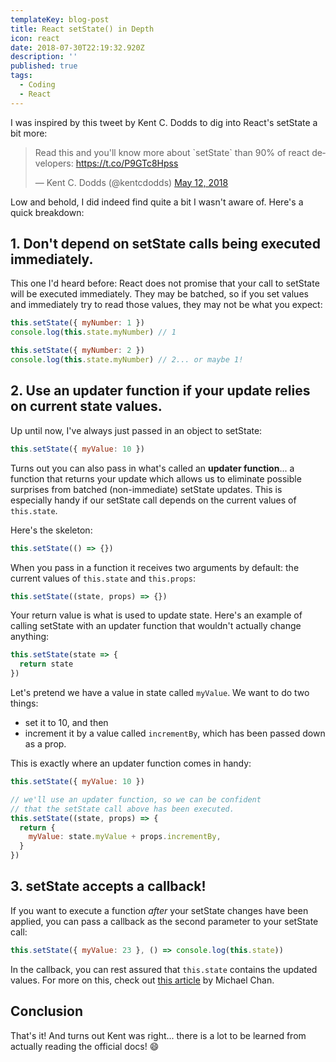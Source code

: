 ```yaml
---
templateKey: blog-post
title: React setState() in Depth
icon: react
date: 2018-07-30T22:19:32.920Z
description: ''
published: true
tags:
  - Coding
  - React
---
```


I was inspired by this tweet by Kent C. Dodds to dig into React's setState a bit more:

<blockquote class="twitter-tweet" data-cards="hidden" data-lang="en"><p lang="en" dir="ltr">Read this and you&#39;ll know more about `setState` than 90% of react developers: <a href="https://t.co/P9GTc8Hpss">https://t.co/P9GTc8Hpss</a></p>&mdash; Kent C. Dodds (@kentcdodds) <a href="https://twitter.com/kentcdodds/status/995102323939557376?ref_src=twsrc%5Etfw">May 12, 2018</a></blockquote>

Low and behold, I did indeed find quite a bit I wasn't aware of. Here's a quick breakdown:

## 1. Don't depend on setState calls being executed immediately.

This one I'd heard before: React does not promise that your call to setState will be executed immediately. They may be batched, so if you set values and immediately try to read those values, they may not be what you expect:

```javascript
this.setState({ myNumber: 1 })
console.log(this.state.myNumber) // 1

this.setState({ myNumber: 2 })
console.log(this.state.myNumber) // 2... or maybe 1!
```

## 2. Use an updater function if your update relies on current state values.

Up until now, I've always just passed in an object to setState:

```javascript
this.setState({ myValue: 10 })
```

Turns out you can also pass in what's called an **updater function**... a function that returns your update which allows us to eliminate possible surprises from batched (non-immediate) setState updates. This is especially handy if our setState call depends on the current values of `this.state`.

Here's the skeleton:

```javascript
this.setState(() => {})
```

When you pass in a function it receives two arguments by default: the current values of `this.state` and `this.props`:

```javascript
this.setState((state, props) => {})
```

Your return value is what is used to update state. Here's an example of calling setState with an updater function that wouldn't actually change anything:

```javascript
this.setState(state => {
  return state
})
```

Let's pretend we have a value in state called `myValue`. We want to do two things:

- set it to 10, and then
- increment it by a value called `incrementBy`, which has been passed down as a prop.

This is exactly where an updater function comes in handy:

```javascript
this.setState({ myValue: 10 })

// we'll use an updater function, so we can be confident
// that the setState call above has been executed.
this.setState((state, props) => {
  return {
    myValue: state.myValue + props.incrementBy,
  }
})
```

## 3. setState accepts a callback!

If you want to execute a function _after_ your setState changes have been applied, you can pass a callback as the second parameter to your setState call:

```javascript
this.setState({ myValue: 23 }, () => console.log(this.state))
```

In the callback, you can rest assured that `this.state` contains the updated values. For more on this, check out [this article](https://medium.learnreact.com/setstate-takes-a-callback-1f71ad5d2296) by Michael Chan.

## Conclusion

That's it! And turns out Kent was right... there is a lot to be learned from actually reading the official docs! 😄
